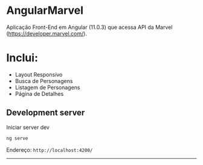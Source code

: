 # AngularMarvel

Aplicação Front-End em Angular (11.0.3) que acessa API da Marvel (https://developer.marvel.com/).

# Inclui: 
- Layout Responsivo
- Busca de Personagens
- Listagem de Personagens
- Página de Detalhes


## Development server

Iniciar server dev
```sh
ng serve
```

Endereço:
`http://localhost:4200/`


----------------------------------------
